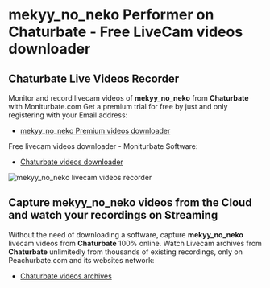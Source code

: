 # mekyy_no_neko Performer on Chaturbate - Free LiveCam videos downloader

## Chaturbate Live Videos Recorder

Monitor and record livecam videos of **mekyy_no_neko** from **Chaturbate** with Moniturbate.com
Get a premium trial for free by just and only registering with your Email address:
* [mekyy_no_neko Premium videos downloader](https://moniturbate.com/request-demo-licence-key.html)

Free livecam videos downloader - Moniturbate Software:
* [Chaturbate videos downloader](https://moniturbate.com/moniturbate-download-software.html)

![mekyy_no_neko livecam videos recorder](https://peachurnet.com/templates/moniturbate-software.png)


## Capture mekyy_no_neko videos from the Cloud and watch your recordings on Streaming

Without the need of downloading a software, capture **mekyy_no_neko** livecam videos from **Chaturbate** 100% online.
Watch Livecam archives from **Chaturbate** unlimitedly from thousands of existing recordings, only on Peachurbate.com and its websites network:
* [Chaturbate videos archives](https://peachurnet.com/)